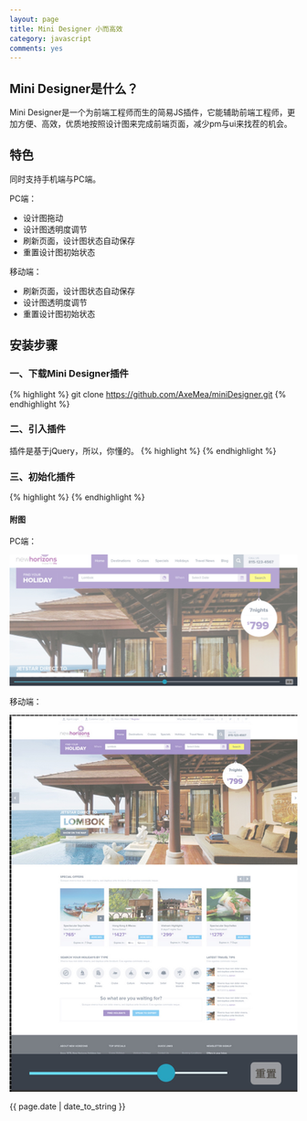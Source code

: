 ```yaml
---
layout: page
title: Mini Designer 小而高效
category: javascript
comments: yes
---
```


## Mini Designer是什么？

Mini Designer是一个为前端工程师而生的简易JS插件，它能辅助前端工程师，更加方便、高效，优质地按照设计图来完成前端页面，减少pm与ui来找茬的机会。

## 特色

同时支持手机端与PC端。

PC端：

* 设计图拖动
* 设计图透明度调节
* 刷新页面，设计图状态自动保存
* 重置设计图初始状态

移动端：

* 刷新页面，设计图状态自动保存
* 设计图透明度调节
* 重置设计图初始状态

## 安装步骤

### 一、下载Mini Designer插件

{% highlight %}
    git clone https://github.com/AxeMea/miniDesigner.git
{% endhighlight %}

### 二、引入插件

插件是基于jQuery，所以，你懂的。
{% highlight %}
    <script src="jquery-1.9.1.min.js"></script>
    <script src="mini-designer.min.js"></script>
{% endhighlight %}

### 三、初始化插件
{% highlight %}
    <script>
       var opts = {
		  picture:'design.jpg', ／／设计图的地址
		  debug:true ／／默认为true，为true时，插件启用，为false时，插件关闭
	      };
       miniDesigner(opts);
    </script>
{% endhighlight %}

#### 附图

PC端：

![article](/images/mini-designer/mini-designer-pc.jpg)

移动端：

![article](/images/mini-designer/mini-designer-mobile.jpg)


{{ page.date | date_to_string }}
